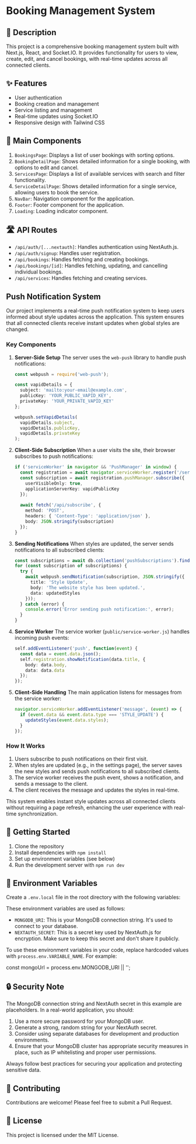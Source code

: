 # Booking Management System

## 📝 Description

This project is a comprehensive booking management system built with Next.js, React, and Socket.IO. It provides functionality for users to view, create, edit, and cancel bookings, with real-time updates across all connected clients.

## ✨ Features

- User authentication
- Booking creation and management
- Service listing and management
- Real-time updates using Socket.IO
- Responsive design with Tailwind CSS

## 🚀 Main Components

1. `BookingsPage`: Displays a list of user bookings with sorting options.
2. `BookingDetailPage`: Shows detailed information for a single booking, with options to edit and cancel.
3. `ServicesPage`: Displays a list of available services with search and filter functionality.
4. `ServiceDetailPage`: Shows detailed information for a single service, allowing users to book the service.
5. `NavBar`: Navigation component for the application.
6. `Footer`: Footer component for the application.
7. `Loading`: Loading indicator component.

## 🛣️ API Routes

- `/api/auth/[...nextauth]`: Handles authentication using NextAuth.js.
- `/api/auth/signup`: Handles user registration.
- `/api/bookings`: Handles fetching and creating bookings.
- `/api/bookings/[id]`: Handles fetching, updating, and cancelling individual bookings.
- `/api/services`: Handles fetching and creating services.

## Push Notification System

Our project implements a real-time push notification system to keep users informed about style updates across the application. This system ensures that all connected clients receive instant updates when global styles are changed.

### Key Components

1. **Server-Side Setup**
   The server uses the `web-push` library to handle push notifications:

   ```typescript
   const webpush = require('web-push');

   const vapidDetails = {
     subject: 'mailto:your-email@example.com',
     publicKey: 'YOUR_PUBLIC_VAPID_KEY',
     privateKey: 'YOUR_PRIVATE_VAPID_KEY'
   };

   webpush.setVapidDetails(
     vapidDetails.subject,
     vapidDetails.publicKey,
     vapidDetails.privateKey
   );
   ```

2. **Client-Side Subscription**
   When a user visits the site, their browser subscribes to push notifications:

   ``` typescript
   if ('serviceWorker' in navigator && 'PushManager' in window) {
     const registration = await navigator.serviceWorker.register('/service-worker.js');
     const subscription = await registration.pushManager.subscribe({
       userVisibleOnly: true,
       applicationServerKey: vapidPublicKey
     });
     
     await fetch('/api/subscribe', {
       method: 'POST',
       headers: { 'Content-Type': 'application/json' },
       body: JSON.stringify(subscription)
     });
   }
   ```

3. **Sending Notifications**
   When styles are updated, the server sends notifications to all subscribed clients:

   ```typescript
   const subscriptions = await db.collection('pushSubscriptions').find({}).toArray();
   for (const subscription of subscriptions) {
     try {
       await webpush.sendNotification(subscription, JSON.stringify({
         title: 'Style Update',
         body: 'The website style has been updated.',
         data: updatedStyles
       }));
     } catch (error) {
       console.error('Error sending push notification:', error);
     }
   }
   ```

4. **Service Worker**
   The service worker (`public/service-worker.js`) handles incoming push events:

   ```typescript
   self.addEventListener('push', function(event) {
     const data = event.data.json();
     self.registration.showNotification(data.title, {
       body: data.body,
       data: data.data
     });
   });
   ```

5. **Client-Side Handling**
   The main application listens for messages from the service worker:

   ```typescript
   navigator.serviceWorker.addEventListener('message', (event) => {
     if (event.data && event.data.type === 'STYLE_UPDATE') {
       updateStyles(event.data.styles);
     }
   });
   ```

### How It Works

1. Users subscribe to push notifications on their first visit.
2. When styles are updated (e.g., in the settings page), the server saves the new styles and sends push notifications to all subscribed clients.
3. The service worker receives the push event, shows a notification, and sends a message to the client.
4. The client receives the message and updates the styles in real-time.

This system enables instant style updates across all connected clients without requiring a page refresh, enhancing the user experience with real-time synchronization.


## 🏁 Getting Started

1. Clone the repository
2. Install dependencies with `npm install`
3. Set up environment variables (see below)
4. Run the development server with `npm run dev`

## 🔐 Environment Variables

Create a `.env.local` file in the root directory with the following variables:

These environment variables are used as follows:

- `MONGODB_URI`: This is your MongoDB connection string. It's used to connect to your database.
- `NEXTAUTH_SECRET`: This is a secret key used by NextAuth.js for encryption. Make sure to keep this secret and don't share it publicly.


To use these environment variables in your code, replace hardcoded values with `process.env.VARIABLE_NAME`. For example:

const mongoUrl = process.env.MONGODB_URI || '';


## 🔒 Security Note

The MongoDB connection string and NextAuth secret in this example are placeholders. In a real-world application, you should:

1. Use a more secure password for your MongoDB user.
2. Generate a strong, random string for your NextAuth secret.
3. Consider using separate databases for development and production environments.
4. Ensure that your MongoDB cluster has appropriate security measures in place, such as IP whitelisting and proper user permissions.

Always follow best practices for securing your application and protecting sensitive data.

## 🤝 Contributing

Contributions are welcome! Please feel free to submit a Pull Request.

## 📄 License

This project is licensed under the MIT License.
